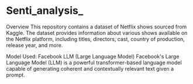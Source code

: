 # Senti_analysis_
Overview
This repository contains a dataset of Netflix shows sourced from Kaggle. The dataset provides information about various shows available on the Netflix platform, including titles, directors, cast, country of production, release year, and more.

Model Used: Facebook LLM (Large Language Model)
Facebook's Large Language Model (LLM) is a powerful transformer-based language model capable of generating coherent and contextually relevant text given a prompt.
